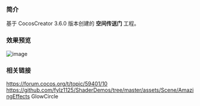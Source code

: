 ### 简介
基于 CocosCreator 3.6.0 版本创建的 **空间传送门** 工程。

### 效果预览
![image](../../../gif/202207/2022070409.gif)

### 相关链接
https://forum.cocos.org/t/topic/59401/10        
https://github.com/fylz1125/ShaderDemos/tree/master/assets/Scene/AmazingEffects GlowCircle